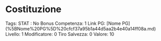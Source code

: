 # Costituzione

Tags: STAT
: No
Bonus Competenza: 1
Link PG: [Nome PG] (%5BNome%20PG%5D%20cfcf37a95b1a44d5aa2b4e40a14ff08a.md)
Livello: 1
Modificatore: 0
Tiro Salvezza: 0
Valore: 10